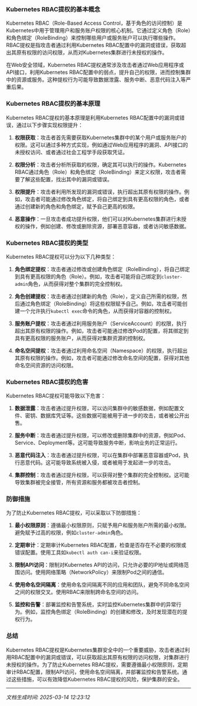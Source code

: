 ### Kubernetes RBAC提权的基本概念

Kubernetes RBAC（Role-Based Access Control，基于角色的访问控制）是Kubernetes中用于管理用户和服务账户权限的核心机制。它通过定义角色（Role）和角色绑定（RoleBinding）来控制哪些用户或服务账户可以执行哪些操作。RBAC提权是指攻击者通过利用Kubernetes RBAC配置中的漏洞或错误，获取超出其原有权限的访问权限，从而对Kubernetes集群进行未授权的操作。

在Web安全领域，Kubernetes RBAC提权通常涉及攻击者通过Web应用程序或API接口，利用Kubernetes RBAC配置中的弱点，提升自己的权限，进而控制集群中的资源或服务。这种提权行为可能导致数据泄露、服务中断、恶意代码注入等严重后果。

### Kubernetes RBAC提权的基本原理

Kubernetes RBAC提权的基本原理是利用Kubernetes RBAC配置中的漏洞或错误，通过以下步骤实现权限提升：

1. **权限获取**：攻击者首先需要获取Kubernetes集群中的某个用户或服务账户的权限。这可以通过多种方式实现，例如通过Web应用程序的漏洞、API接口的未授权访问、或者通过社会工程学手段获取凭证。

2. **权限分析**：攻击者分析所获取的权限，确定其可以执行的操作。Kubernetes RBAC通过角色（Role）和角色绑定（RoleBinding）来定义权限，攻击者需要了解这些配置，找出其中的漏洞或错误。

3. **权限提升**：攻击者利用所发现的漏洞或错误，执行超出其原有权限的操作。例如，攻击者可能通过修改角色绑定，将自己绑定到具有更高权限的角色，或者通过创建新的角色和角色绑定，赋予自己更高的权限。

4. **恶意操作**：一旦攻击者成功提升权限，他们可以对Kubernetes集群进行未授权的操作，例如创建、修改或删除资源，部署恶意容器，或者访问敏感数据。

### Kubernetes RBAC提权的类型

Kubernetes RBAC提权可以分为以下几种类型：

1. **角色绑定提权**：攻击者通过修改或创建角色绑定（RoleBinding），将自己绑定到具有更高权限的角色（Role）。例如，攻击者可能将自己绑定到`cluster-admin`角色，从而获得对整个集群的完全控制权。

2. **角色创建提权**：攻击者通过创建新的角色（Role），定义自己所需的权限，然后通过角色绑定（RoleBinding）将这些权限赋予自己。例如，攻击者可能创建一个允许执行`kubectl exec`命令的角色，从而获得对容器的控制权。

3. **服务账户提权**：攻击者通过利用服务账户（ServiceAccount）的权限，执行超出其原有权限的操作。例如，攻击者可能通过修改Pod的配置，将其绑定到具有更高权限的服务账户，从而获得对集群资源的控制权。

4. **命名空间提权**：攻击者通过利用命名空间（Namespace）的权限，执行超出其原有权限的操作。例如，攻击者可能通过修改命名空间的配置，获得对其他命名空间资源的访问权限。

### Kubernetes RBAC提权的危害

Kubernetes RBAC提权可能导致以下危害：

1. **数据泄露**：攻击者通过提升权限，可以访问集群中的敏感数据，例如配置文件、密钥、数据库凭证等。这些数据可能被用于进一步的攻击，或者被公开出售。

2. **服务中断**：攻击者通过提升权限，可以修改或删除集群中的资源，例如Pod、Service、Deployment等。这可能导致服务中断，影响业务的正常运行。

3. **恶意代码注入**：攻击者通过提升权限，可以在集群中部署恶意容器或Pod，执行恶意代码。这可能导致系统被入侵，或者被用于发起进一步的攻击。

4. **集群控制**：攻击者通过提升权限，可以获得对整个集群的完全控制权。这可能导致集群被完全接管，所有资源和服务都被攻击者控制。

### 防御措施

为了防止Kubernetes RBAC提权，可以采取以下防御措施：

1. **最小权限原则**：遵循最小权限原则，只赋予用户和服务账户所需的最小权限。避免赋予过高的权限，例如`cluster-admin`角色。

2. **定期审计**：定期审计Kubernetes RBAC配置，检查是否存在不必要的权限或错误配置。使用工具如`kubectl auth can-i`来验证权限。

3. **限制API访问**：限制对Kubernetes API的访问，只允许必要的IP地址或网络范围访问。使用网络策略（NetworkPolicy）来限制Pod之间的通信。

4. **使用命名空间隔离**：使用命名空间隔离不同的应用和团队，避免不同命名空间之间的权限交叉。使用RBAC来限制跨命名空间的访问。

5. **监控和告警**：部署监控和告警系统，实时监控Kubernetes集群中的异常行为。例如，监控角色绑定（RoleBinding）的创建和修改，及时发现潜在的提权行为。

### 总结

Kubernetes RBAC提权是Kubernetes集群安全中的一个重要威胁，攻击者通过利用RBAC配置中的漏洞或错误，可以获取超出其原有权限的访问权限，对集群进行未授权的操作。为了防止Kubernetes RBAC提权，需要遵循最小权限原则，定期审计RBAC配置，限制API访问，使用命名空间隔离，并部署监控和告警系统。通过这些措施，可以有效降低Kubernetes RBAC提权的风险，保护集群的安全。

---

*文档生成时间: 2025-03-14 12:23:12*




